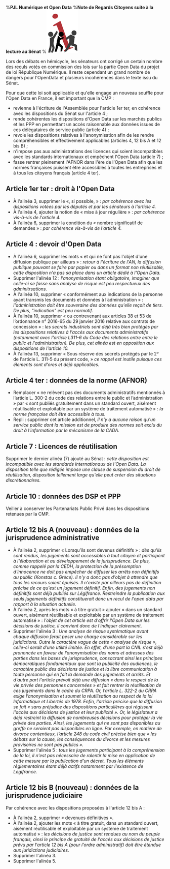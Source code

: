 %**PJL Numérique et Open Data**
%**Note de Regards Citoyens suite à la lecture au Sénat**
%![](logo.png "")

Lors des débats en hémicycle, les sénateurs ont corrigé un certain nombre des reculs votés en commission des lois sur la partie Open Data du projet de loi République Numérique. Il reste cependant un grand nombre de dangers pour l'OpenData et plusieurs incohérences dans le texte issu du Sénat.

Pour que cette loi soit applicable et qu'elle engage un nouveau souffle pour l'Open Data en France, il est important que la CMP :

 - revienne à l'écriture de l'Assemblée pour l'article 1er ter, en cohérence avec les dispositions du Sénat sur l'article 4 ;
 - rende cohérentes les dispositions d'Open Data sur les marchés publics et les PPP en permettant un accès raisonnable aux données issues de ces délégataires de service public (article 4) ;
 - revoie les dispositions relatives à l'anonymisation afin de les rendre compréhensibles et effectivement applicables (articles 4, 12 bis A et 12 bis B) ;
 - n'impose pas aux administrations des licences qui soient incompatibles avec les standards internationaux et empêchent l'Open Data (article 7) ;
 - fasse rentrer pleinement l'AFNOR dans l'ère de l'Open Data afin que les normes françaises puissent être accessibles à toutes les entreprises et à tous les citoyens français (article 4 ter).

## Article 1er ter : droit à l'Open Data

 - À l'alinéa 3, supprimer le «, si possible, » : *par cohérence avec les dispositions votées par les députés et par les sénateurs à l'article 4.*
 - À l'alinéa 4, ajouter la notion de « mise à jour régulière » : *par cohérence vis-à-vis de l'article 4.*
 - À l'alinéa 6, supprimer la condition du « nombre significatif de demandes » : *par cohérence vis-à-vis de l'article 4.*

## Article 4 : devoir d'Open Data

 - À l'alinéa 6, supprimer les mots « et qui ne font pas l'objet d'une diffusion publique par ailleurs » : *retour à l'écriture de l'AN, la diffusion publique pouvant se faire par papier ou dans un format non réutilisable, cette disposition n'a pas sa place dans un article dédié à l'Open Data.*
 - Supprimer l'alinéa 12 : *l'anonymisation étant obligatoire, imaginer que celle-ci se fasse sans analyse de risque est peu respectueux des adminitrsations.*
 - À l'alinéa 10, supprimer « conformément aux indications de la personne ayant transmis les documents et données à l’administration » : *l'administration doit être souveraine des données qu'elle reçoit de tiers. De plus, "indication" est peu normatif.*
 - À l'alinéa 10, supprimer « ou contrevenant aux articles 38 et 53 de l’ordonnance n° 2016-65 du 29 janvier 2016 relative aux contrats de concession » : *les secrets industriels sont déjà très bien protégés par les dispositions relatives à l'accès aux documents administratifs (notamment avec l'article L311-6 du Code des relations entre entre le public et l'administration). De plus, cet alinéa est en opposition aux dispositions de l'article 10.*
 - À l'alinéa 13, supprimer « Sous réserve des secrets protégés par le 2° de l'article L. 311-5 du présent code, »  *ce rappel est inutile puisque ces élements sont d'ores et déjà applicables.*

## Article 4 ter : données de la norme (AFNOR)

 - Remplacer  « ne relèvent pas des documents administratifs mentionnés à l’article  L. 300-2 du code des relations entre le public et l’administration » par « sont publiés gratuitement dans un standard ouvert, aisément réutilisable et exploitable par un système de traitement automatisé » :  *la norme française doit être accessible à tous.*
 - Repli : supprimer cet article additionnel, *il n'y a aucune raison qu'un service public dont la mission est de produire des normes soit exclu du droit à l'information par le mécanisme de la CADA.*

## Article 7 : Licences de réutilisation

Supprimer le dernier alinéa (7) ajouté au Sénat : *cette disposition est incompatible avec les standards internationaux de l'Open Data. La disposition telle que rédigée impose une clause de suspension du droit de réutilisation, disposition tellement large qu'elle peut créer des situations discrétionnaires.*

## Article 10 : données des DSP et PPP

Veiller à conserver les Partenariats Public Privé dans les dispositions retenues par la CMP.

## Article 12 bis A (nouveau) : données de la jurisprudence administrative

 - À l'alinéa 2, supprimer « Lorsqu’ils sont devenus définitifs » : *dès qu'ils sont rendus, les jugements sont accessibles à tout citoyen et participent à l'élaboration et au développement de la jurisprudence. De plus, comme rappelé par la CEDH, la protection de la présomption d’innocence ne doit pas empêcher de diffuser les arrêts non définitifs au public (Konstas c. Grèce). Il n'y a donc pas d'objet à attendre que tous les recours soient épuisés. Il n'existe par ailleurs pas de définition précise de ce qu'est un jugement définitif. Enfin, des jugements non définitifs sont déjà publiés sur Légifrance. Restreindre la publication aux seuls jugements définitifs constituerait donc un recul de l'open data par rapport à la situation actuelle.*
 - À l'alinéa 2, après les mots « à titre gratuit » ajouter « dans un standard ouvert, aisément réutilisable et exploitable par un système de traitement automatisé » : *l'objet de cet article est d'offrir l'Open Data sur les décisions de justice, il convient donc de l'indiquer clairement.*
 - Supprimer l'alinéa 3 : *Une analyse de risque systématique avant chaque diffusion ferait peser une charge considérable sur les juridictions. Outre le caractère vague de cette « analyse de risque », celle-ci serait d’une utilité limitée. En effet, d'une part la CNIL s'est déjà prononcée en faveur de l’anonymisation des noms et adresses des parties dans les bases de jurisprudence, consacrant ainsi les principes démocratiques fondamentaux que sont la publicité des audiences, le caractère public des décisions de justice et la libre communication à toute personne qui en fait la demande des jugements et arrêts. Et d'autre part l'article prévoit déjà une diffusion « dans le respect de la vie privée des personnes concernées » et fait rentrer la réutilisation de ces jugements dans le cadre du CRPA. Or, l’article L. 322-2 du CRPA exige l’anonymisation et soumet la réutilisation au respect de la loi Informatique et Libertés de 1978. Enfin, l'article précise que la diffusion se fait « sans préjudice des dispositions particulières qui régissent l'accès aux décisions de justice et leur publicité ». Or, le législateur a déjà restreint la diffusion de nombreuses décisions pour protéger la vie privée des parties. Ainsi, les jugements qui ne sont pas disponibles au greffe ne seraient pas disponibles en ligne. Par exemple, en matière de divorce contentieux, l’article 248 du code civil précise bien que « les débats sur la cause, les conséquences du divorce et les mesures provisoires ne sont pas publics ».*
 - Supprimer l'alinéa 5 : *tous les jugements participant à la compréhension de la loi, il n'est pas nécessaire de ralentir la mise en application de cette mesure par la publication d'un décret. Tous les éléments règlementaires étant déjà actifs notamment par l'existence de Legifrance.*

## Article 12 bis B (nouveau) : données de la jurisprudence judiciaire

Par cohérence avec les dispositions proposées à l'article 12 bis A :

 - À l'alinéa 2, supprimer « devenues définitives ».
 - À l'alinéa 2, ajouter les mots « à titre gratuit, dans un standard ouvert, aisément réutilisable et exploitable par un système de traitement automatisé » : *les décisions de justice sont rendues au nom du peuple français, ainsi le principe de gratuité de l'accès aux décisions de justice prévu par l'article 12 bis A (pour l'ordre administratif) doit être étendue aux juridictions judiciaires.*
 - Supprimer l'alinéa 3.
 - Supprimer l'alinéa 5.

